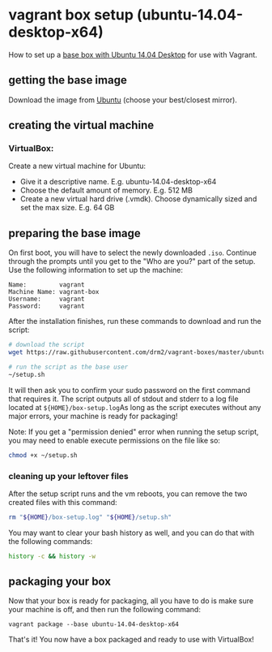 # vagrant box setup (ubuntu-14.04-desktop-x64)

How to set up a [base box with Ubuntu 14.04 Desktop](https://atlas.hashicorp.com/drm2/boxes/ubuntu-desktop-14.04-x64) for use with Vagrant.


## getting the base image

Download the image from [Ubuntu](http://www.ubuntu.com/download/alternative-downloads) (choose your best/closest mirror).


## creating the virtual machine

### VirtualBox:

Create a new virtual machine for Ubuntu:

- Give it a descriptive name. E.g. ubuntu-14.04-desktop-x64
- Choose the default amount of memory. E.g. 512 MB
- Create a new virtual hard drive (.vmdk). Choose dynamically sized and set the max size. E.g. 64 GB


## preparing the base image

On first boot, you will have to select the newly downloaded `.iso`. Continue through the prompts until you get to the "Who are you?" part of the setup. Use the following information to set up the machine:

```
Name:         vagrant
Machine Name: vagrant-box
Username:     vagrant
Password:     vagrant
```

After the installation finishes, run these commands to download and run the script:

```bash
# download the script
wget https://raw.githubusercontent.com/drm2/vagrant-boxes/master/ubuntu/14.04/desktop/setup.sh -O "${HOME}/setup.sh"

# run the script as the base user
~/setup.sh
```

It will then ask you to confirm your sudo password on the first command that requires it. The script outputs all of stdout and stderr to a log file located at ```${HOME}/box-setup.log```As long as the script executes without any major errors, your machine is ready for packaging!

Note: If you get a "permission denied" error when running the setup script, you may need to enable execute permissions on the file like so:

```bash
chmod +x ~/setup.sh
```

### cleaning up your leftover files

After the setup script runs and the vm reboots, you can remove the two created files with this command:

```bash
rm "${HOME}/box-setup.log" "${HOME}/setup.sh"
```

You may want to clear your bash history as well, and you can do that with the following commands:

```bash
history -c && history -w
```


## packaging your box

Now that your box is ready for packaging, all you have to do is make sure your machine is off, and then run the following command:

```
vagrant package --base ubuntu-14.04-desktop-x64
```

That's it! You now have a box packaged and ready to use with VirtualBox!
